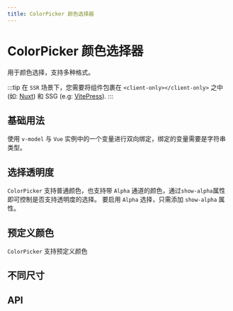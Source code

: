 ```yaml
---
title: ColorPicker 颜色选择器
---
```


# ColorPicker 颜色选择器

用于颜色选择，支持多种格式。

:::tip
在 `SSR` 场景下，您需要将组件包裹在 `<client-only></client-only>` 之中 (如: [Nuxt](https://nuxtjs.org/)) 和 SSG (e.g: [VitePress](https://vitepress.vuejs.org/)).
:::

## 基础用法

使用 `v-model` 与 `Vue` 实例中的一个变量进行双向绑定，绑定的变量需要是字符串类型。

<demo-preview2 path="./def.vue" />

## 选择透明度

`ColorPicker` 支持普通颜色，也支持带 `Alpha` 通道的颜色，通过`show-alpha`属性即可控制是否支持透明度的选择。 要启用 `Alpha` 选择，只需添加 `show-alpha` 属性。

<demo-preview2 path="./chooseColorPicker.vue" />

## 预定义颜色

`ColorPicker` 支持预定义颜色

<demo-preview2 path="./predefineColorPicker.vue" />

## 不同尺寸

<demo-preview2 path="./sizeColorPicker.vue" />

## API

<API src="./color_picker.json" lang="zh"></API>